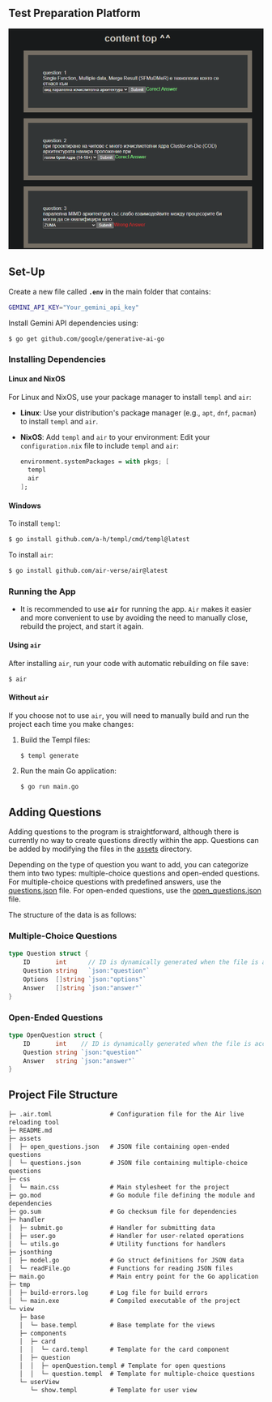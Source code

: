 ## Test Preparation Platform                

![screenshot](./assets/repoImages/img1.bmp)



## Set-Up

Create a new file called **`.env`** in the main folder that contains:
```bash 
GEMINI_API_KEY="Your_gemini_api_key"
```

Install Gemini API dependencies using:
```bash 
$ go get github.com/google/generative-ai-go
```

### Installing Dependencies

#### Linux and NixOS

For Linux and NixOS, use your package manager to install `templ` and `air`:

- **Linux**: Use your distribution's package manager (e.g., `apt`, `dnf`, `pacman`) to install `templ` and `air`.

- **NixOS**: Add `templ` and `air` to your environment:
  Edit your `configuration.nix` file to include `templ` and `air`:
     ```nix
     environment.systemPackages = with pkgs; [
       templ
       air
     ];
     ```

#### Windows

To install `templ`:
```bash 
$ go install github.com/a-h/templ/cmd/templ@latest
```

To install `air`:
```bash 
$ go install github.com/air-verse/air@latest
```

### Running the App

* It is recommended to use **`air`** for running the app. `Air` makes it easier and more convenient to use by avoiding the need to manually close, rebuild the project, and start it again.

#### Using `air`

After installing `air`, run your code with automatic rebuilding on file save:
```bash 
$ air
```

#### Without `air`

If you choose not to use `air`, you will need to manually build and run the project each time you make changes:

1. Build the Templ files:
   ```bash 
   $ templ generate
   ```

2. Run the main Go application:
   ```bash 
   $ go run main.go
   ```



## Adding Questions 

Adding questions to the program is straightforward, although there is currently no way to create questions directly within the app. Questions can be added by modifying the files in the [assets](https://github.com/aleks20905/testsWeb_templ/tree/main/assets) directory.

Depending on the type of question you want to add, you can categorize them into two types: multiple-choice questions and open-ended questions. For multiple-choice questions with predefined answers, use the [questions.json](https://github.com/aleks20905/testsWeb_templ/blob/main/assets/questions.json) file. For open-ended questions, use the [open_questions.json](https://github.com/aleks20905/testsWeb_templ/blob/main/assets/open_questions.json) file.

The structure of the data is as follows:

### Multiple-Choice Questions
```go
type Question struct {
	ID       int      // ID is dynamically generated when the file is accessed
	Question string   `json:"question"`
	Options  []string `json:"options"`
	Answer   []string `json:"answer"`
}
```

### Open-Ended Questions
```go
type OpenQuestion struct {
	ID       int    // ID is dynamically generated when the file is accessed
	Question string `json:"question"`
	Answer   string `json:"answer"`
}
```

## Project File Structure

```
├─ .air.toml                # Configuration file for the Air live reloading tool
├─ README.md                
├─ assets
│  ├─ open_questions.json   # JSON file containing open-ended questions
│  └─ questions.json        # JSON file containing multiple-choice questions
├─ css
│  └─ main.css              # Main stylesheet for the project
├─ go.mod                   # Go module file defining the module and dependencies
├─ go.sum                   # Go checksum file for dependencies
├─ handler
│  ├─ submit.go             # Handler for submitting data
│  ├─ user.go               # Handler for user-related operations
│  └─ utils.go              # Utility functions for handlers
├─ jsonthing
│  ├─ model.go              # Go struct definitions for JSON data
│  └─ readFile.go           # Functions for reading JSON files
├─ main.go                  # Main entry point for the Go application
├─ tmp
│  ├─ build-errors.log      # Log file for build errors
│  └─ main.exe              # Compiled executable of the project
└─ view
   ├─ base
   │  └─ base.templ         # Base template for the views
   ├─ components
   │  ├─ card
   │  │  └─ card.templ      # Template for the card component
   │  ├─ question
   │  │  ├─ openQuestion.templ # Template for open questions
   │  │  └─ question.templ  # Template for multiple-choice questions
   └─ userView
      └─ show.templ         # Template for user view
```

